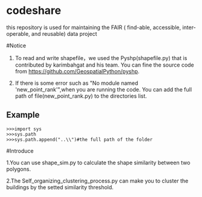 # codeshare

this repository is used for maintaining the FAIR ( find-able, accessible, inter-operable, and reusable) data project

#Notice
1. To read and write shapefile，we used the Pyshp(shapefile.py) that is contributed by karimbahgat and his team. You can fine the source code from https://github.com/GeospatialPython/pyshp.

2. If there is some error such as "No module named 'new_point_rank'",when you are running the code. You can add the full path of file(new_point_rank.py) to the directories list. 
## Example
    >>>import sys
    >>>sys.path
    >>>sys.path.append("..\\")#the full path of the folder

#Introduce

1.You can use shape_sim.py to calculate the shape similarity between two polygons.

2.The Self_organizing_clustering_process.py can make you to cluster the buildings by the setted similarity threshold.
